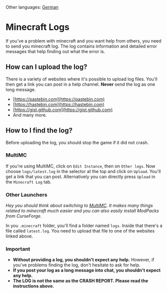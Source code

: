 Other languages: [German](#file-mc-logs-de.md)

# Minecraft Logs

If you've a problem with minecraft and you want help from others, you need to send you minecraft log.
The log contains information and detailed error messages that help finding out what the error is.

## How can I upload the log?

There is a variety of websites where it's possible to upload log files.
You'll then get a link you can post in a help channel.
**Never** send the log as one long message.

  * [https://pastebin.com](https://pastebin.com)
  * [https://hastebin.com](https://hastebin.com)
  * [https://gist.github.com](https://gist.github.com)
  * And many more.
  
## How to I find the log?

Before uploading the log, you should stop the game if it did not crash.

### MultiMC

If you're using MultiMC, click on `Edit Instance`, then on `Other logs`.
Now choose `logs/latest.log` in the selector at the top and click on `Upload`.
You'll get a link that you can post.
Alternatively you can directly press `Upload` in the `Minecraft Log` tab.

### Other Launchers

*Hey you should think about switching to [MultiMC](https://multimc.org/).
It makes many things related to minecraft much easier and you can also easily install ModPacks from CurseForge.*

In you `.minecraft` folder, you'll find a folder named `logs`.
Inside that there's a file called `latest.log`.
You need to upload that file to one of the websites linked above.

### Important

  * **Without providing a log, you shouldn't expect any help.**
    However, if you've problems finding the log, don't hesitate to ask for help.
  * **If you post your log as a long message into chat, you shouldn't expect any help.**
  * **The LOG is not the same as the CRASH REPORT. Please read the instructions above.**